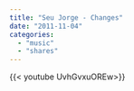 ```yaml
---
title: "Seu Jorge - Changes"
date: "2011-11-04"
categories:
  - "music"
  - "shares"
---
```


<div style="width: 70vw;">{{< youtube UvhGvxuOREw>}}</div>
